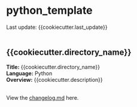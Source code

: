 # python_template
Last update: {{cookiecutter.last_update}}
<br /><br />
<h2>{{cookiecutter.directory_name}}</h2>

<strong>Title:</strong> {{cookiecutter.directory_name}}<br />
<strong>Language:</strong> Python<br />
<strong>Overview:</strong> {{cookiecutter.description}}<br /><br />

View the <a href="changelog.md">changelog.md</a> here.

<br /><br />
